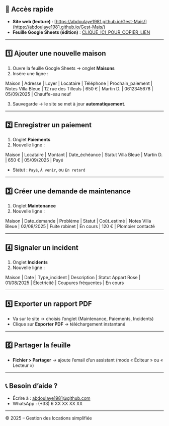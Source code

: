 
## 🔗 Accès rapide
- **Site web (lecture)** : [https://abdoulaye1981.github.io/Gest-Mais/](https://abdoulaye1981.github.io/Gest-Mais/)
- **Feuille Google Sheets (édition)** : [CLIQUE_ICI_POUR_COPIER_LIEN](https://docs.google.com/spreadsheets/d/TON_ID)

---

## 1️⃣ Ajouter une nouvelle maison
1. Ouvre la feuille Google Sheets → onglet **Maisons**  
2. Insère une ligne :


Maison          | Adresse             | Loyer | Locataire | Téléphone | Prochain_paiement | Notes
Villa Bleue     | 12 rue des Tilleuls | 650 € | Martin D. | 0612345678 | 05/09/2025       | Chauffe-eau neuf

3. Sauvegarde → le site se met à jour **automatiquement**.

---

## 2️⃣ Enregistrer un paiement
1. Onglet **Paiements**  
2. Nouvelle ligne :

Maison      | Locataire | Montant | Date_échéance | Statut
Villa Bleue | Martin D. | 650 €   | 05/09/2025    | Payé


- Statut : `Payé`, `À venir`, ou `En retard`

---

## 3️⃣ Créer une demande de maintenance
1. Onglet **Maintenance**  
2. Nouvelle ligne :

Maison      | Date_demande | Problème        | Statut   | Coût_estimé | Notes
Villa Bleue | 02/08/2025   | Fuite robinet   | En cours | 120 €       | Plombier contacté

---

## 4️⃣ Signaler un incident
1. Onglet **Incidents**  
2. Nouvelle ligne :

Maison      | Date       | Type_incident | Description         | Statut
Appart Rose | 01/08/2025 | Électricité   | Coupures fréquentes | En cours

---

## 5️⃣ Exporter un rapport PDF
- Va sur le site → choisis l’onglet (Maintenance, Paiements, Incidents)  
- Clique sur **Exporter PDF** → téléchargement instantané

---

## 6️⃣ Partager la feuille
- **Fichier > Partager** → ajoute l’email d’un assistant (mode « Éditeur » ou « Lecteur »)

---

## 📞 Besoin d’aide ?
- Écrire à : abdoulaye1981@github.com  
- WhatsApp : (+33) 6 XX XX XX XX

---
© 2025 – Gestion des locations simplifiée

